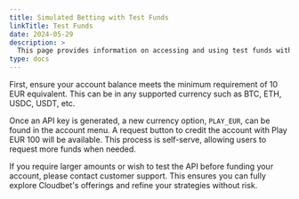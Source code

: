 ```yaml
---
title: Simulated Betting with Test Funds
linkTitle: Test Funds
date: 2024-05-29
description: >
  This page provides information on accessing and using test funds with Cloudbet's API for simulated betting. This allows users to experiment with betting strategies without risking real money.
type: docs
---
```


First, ensure your account balance meets the minimum requirement of 10 EUR equivalent. This can be in any supported currency such as BTC, ETH, USDC, USDT, etc.

Once an API key is generated, a new currency option, `PLAY_EUR`, can be found in the account menu. A request button to credit the account with Play EUR 100 will be available. This process is self-serve, allowing users to request more funds when needed.

If you require larger amounts or wish to test the API before funding your account, please contact customer support. This ensures you can fully explore Cloudbet's offerings and refine your strategies without risk.
